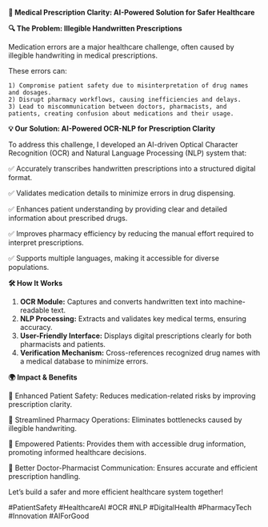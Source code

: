 **🏥 Medical Prescription Clarity: AI-Powered Solution for Safer Healthcare**

**🔍 The Problem: Illegible Handwritten Prescriptions**

Medication errors are a major healthcare challenge, often caused by illegible handwriting in medical prescriptions. 

These errors can:

    1) Compromise patient safety due to misinterpretation of drug names and dosages.
    2) Disrupt pharmacy workflows, causing inefficiencies and delays.
    3) Lead to miscommunication between doctors, pharmacists, and patients, creating confusion about medications and their usage.

**💡 Our Solution: AI-Powered OCR-NLP for Prescription Clarity**

To address this challenge, I developed an AI-driven Optical Character Recognition (OCR) and Natural Language Processing (NLP) system that:

✅ Accurately transcribes handwritten prescriptions into a structured digital format.

✅ Validates medication details to minimize errors in drug dispensing.

✅ Enhances patient understanding by providing clear and detailed information about prescribed drugs.

✅ Improves pharmacy efficiency by reducing the manual effort required to interpret prescriptions.

✅ Supports multiple languages, making it accessible for diverse populations.

**🛠️ How It Works**
1. **OCR Module:** Captures and converts handwritten text into machine-readable text.
2. **NLP Processing:** Extracts and validates key medical terms, ensuring accuracy.
3. **User-Friendly Interface:** Displays digital prescriptions clearly for both pharmacists and patients.
4. **Verification Mechanism:** Cross-references recognized drug names with a medical database to minimize errors.

**🌍 Impact & Benefits**

🔹 Enhanced Patient Safety: Reduces medication-related risks by improving prescription clarity.

🔹 Streamlined Pharmacy Operations: Eliminates bottlenecks caused by illegible handwriting.

🔹 Empowered Patients: Provides them with accessible drug information, promoting informed healthcare decisions.

🔹 Better Doctor-Pharmacist Communication: Ensures accurate and efficient prescription handling.

Let’s build a safer and more efficient healthcare system together!

#PatientSafety #HealthcareAI #OCR #NLP #DigitalHealth #PharmacyTech #Innovation #AIForGood
